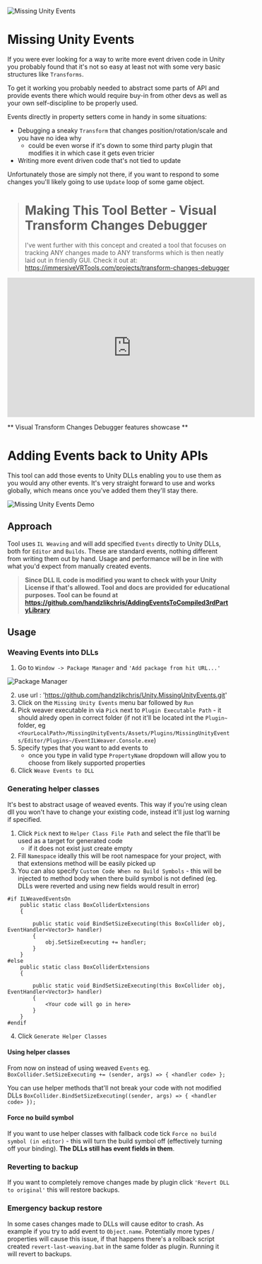 ![Missing Unity Events](Docs~/Images/MainImage.jpg)

# Missing Unity Events

If you were ever looking for a way to write more event driven code in Unity you probably found that it's not so easy at least not with some very basic structures like `Transforms`. 

To get it working you probably needed to abstract some parts of API and provide events there which would require buy-in from other devs as well as your own self-discipline to be properly used.

Events directly in property setters come in handy in some situations:
- Debugging a sneaky `Transform` that changes position/rotation/scale and you have no idea why
    - could be even worse if it's down to some third party plugin that modifies it in which case it gets even tricier
- Writing more event driven code that's not tied to update

Unfortunately those are simply not there, if you want to respond to some changes you'll likely going to use `Update` loop of some game object.

> # Making This Tool Better - Visual Transform Changes Debugger
> I've went further with this concept and created a tool that focuses on tracking ANY changes made to ANY transforms which is then neatly laid out in friendly GUI. Check it out at:
> https://immersiveVRTools.com/projects/transform-changes-debugger

<p align="center">
<iframe width="560" height="315" src="https://www.youtube.com/embed/6YjrgHpE2x4" title="YouTube video player" frameborder="0" allow="accelerometer; autoplay; clipboard-write; encrypted-media; gyroscope; picture-in-picture" allowfullscreen></iframe>
</p>

** Visual Transform Changes Debugger features showcase **


# Adding Events back to Unity APIs
This tool can add those events to Unity DLLs enabling you to use them as you would any other events. It's very straight forward to use and works globally, which means once you've added them they'll stay there.

![Missing Unity Events Demo](Docs~/Images/DemoFinal.gif)

## Approach
Tool uses `IL Weaving` and will add specified `Events` directly to Unity DLLs, both for `Editor` and `Builds`. These are standard events, nothing different from writing them out by hand. Usage and performance will be in line with what you'd expect from manually created events. 

> **Since DLL IL code is modified you want to check with your Unity License if that's allowed. Tool and docs are provided for educational purposes. Tool can be found at https://github.com/handzlikchris/AddingEventsToCompiled3rdPartyLibrary**

## Usage

### Weaving Events into DLLs

1) Go to `Window -> Package Manager` and `'Add package from hit URL...'`

![Package Manager](Docs~/Images/PackageManager.jpg)

2) use url : 'https://github.com/handzlikchris/Unity.MissingUnityEvents.git'
3) Click on the `Missing Unity Events` menu bar followed by `Run`
4) Pick weaver executable in via `Pick` next to `Plugin Executable Path` - it should alredy open in correct folder (if not it'll be located int the `Plugin~` folder, eg `<YourLocalPath>/MissingUnityEvents/Assets/Plugins/MissingUnityEvents/Editor/Plugins~/EventILWeaver.Console.exe`)
5) Specify types that you want to add events to
    - once you type in valid type `PropertyName` dropdown will allow you to choose from likely supported properties
6) Click `Weave Events to DLL`

### Generating helper classes
It's best to abstract usage of weaved events. This way if you're using clean dll you won't have to change your existing code, instead it'll just log warning if specified.

1) Click `Pick` next to `Helper Class File Path` and select the file that'll be used as a target for generated code
    - if it does not exist just create empty
2) Fill `Namespace` ideally this will be root namespace for your project, with that extensions method will be easily picked up
3) You can also specify `Custom Code When no Build Symbols` - this will be injected to method body when there build symbol is not defined (eg. DLLs were reverted and using new fields would result in error)

```
#if ILWeavedEventsOn
	public static class BoxColliderExtensions 
	{
		
		public static void BindSetSizeExecuting(this BoxCollider obj, EventHandler<Vector3> handler)
	    {
	        obj.SetSizeExecuting += handler;
	    }
    }
#else
	public static class BoxColliderExtensions 
	{
		
		public static void BindSetSizeExecuting(this BoxCollider obj, EventHandler<Vector3> handler)
	    {
	        <Your code will go in here>
	    }
    }
#endif
```

4) Click `Generate Helper Classes`

#### Using helper classes
From now on instead of using weaved `Events` eg. 
``` BoxCollider.SetSizeExecuting += (sender, args) => { <handler code> }; ```

You can use helper methods that'll not break your code with not modified DLLs
``` BoxCollider.BindSetSizeExecuting((sender, args) => { <handler code> }); ```

#### Force no build symbol
If you want to use helper classes with fallback code tick `Force no build symbol (in editor)` - this will turn the build symbol off (effectively turning off your binding). **The DLLs still has event fields in them**.

### Reverting to backup
If you want to completely remove changes made by plugin click `'Revert DLL to original'` this will restore backups.

### Emergency backup restore
In some cases changes made to DLLs will cause editor to crash. As example if you try to add event to `Object.name`. Potentially more types / properties will cause this issue, if that happens there's a rollback script created `revert-last-weaving.bat` in the same folder as plugin. Running it will revert to backups. 
